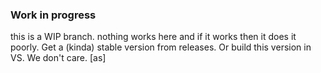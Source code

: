 ### Work in progress
this is a WIP branch. nothing works here and if it works then it does it poorly. Get a (kinda) stable version from releases. Or build this version in VS. We don't care. [as] 

